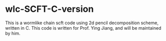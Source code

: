 # wlc-SCFT-C-version
 This is a wormlike chain scft code using 2d pencil decomposition scheme, written in C.
 This code is written for Prof. Ying Jiang, and will be maintained by him.
